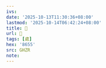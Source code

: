 ```yaml
---
ivs:
date: '2025-10-13T11:30:36+08:00'
lastmod: '2025-10-14T06:42:24+08:00'
title: 󰦝
url: 󰦝
tags: [處]
hex: '8655'
src: GHZR
note:
---
```

